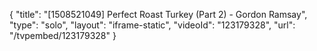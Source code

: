 {
    "title": "[1508521049] Perfect Roast Turkey (Part 2) - Gordon Ramsay",
    "type": "solo",
    "layout": "iframe-static",
    "videoId": "123179328",
    "url": "\/tvpembed\/123179328"
}